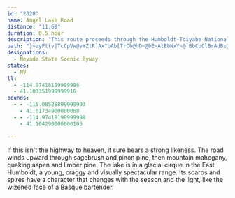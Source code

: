 ```yaml
---
id: "2028"
name: Angel Lake Road
distance: "11.69"
duration: 0.5 hour
description: "This route proceeds through the Humboldt-Toiyabe National Forest to reach an alpine lake nestled in the Ruby Mountains."
path: "}~zyFt{v|TcCpVw@vYZtR`Ax^bAb[TrCh@hD~@bE~AlEbNxY~@`BbCpClBrAdBx@`Er@xZv@pAC`Hs@nHuCjCo@dAGpCDhCj@bCrA~@~@xOdTnCdD\\Xz@`@x@TrEChAJhCdA~@fA|DlHl@r@|BlBxBjAvIrChAl@dHdFlKbHxAv@fFfBbAx@xCxCt[bUtAj@nARlBLpE_@hHaA|E?j|@nK|Bf@~BxAtN`Kx@v@nC`Ev@l@rAd@nB^n@`@`EdEj@x@l@zATdAXfHN~AhCfPh@tDN`LbB|QrAdGzMrf@~@dETzBKnEOx@i@jBoAxBqElEcAdBUfAsBtPGdAJn@PPf@Ad@e@x@yAz@m@f@ObCOlBJ~@Zp@`@|ElDr@bA|AxCt@f@v@J`AKlDqBx@BpBl@hAv@dA~A|BnCrEhIrAnBr@TdDRfBGjB_@v@G~@LbCrAf@p@f@nApAd@~@dA^Rt@LnAOl@FrCxAd@`@\\~@VhBzArE^`BNlACx@[lB@p@L^Z^`@JjAOd@b@Fx@QfCHl@Tb@v@Rd@Kr@k@bBuB`@]r@Sl@@n@Tn@n@Rp@d@xDr@lCCl@S`@a@Nc@Q]y@u@{CYY_@?e@`@kF`Ka@j@o@f@gFjBi@Fi@Mo@y@MsAKmH_@kAo@a@mEYwCwAe@g@Is@PyHQs@SMoDwA_@?kD^uAVy@XiDlCMl@Bp@rChNTlBKzRT`F~AvMvC~M`@lCAtK"
designations:
  - Nevada State Scenic Byway
states:
  - NV
ll:
  - -114.97418199999998
  - 41.103351999999916
bounds:
  - - -115.08528899999993
    - 41.01734900000008
  - - -114.97418199999998
    - 41.104290000000105

---
```


<p>If this isn't the highway to heaven, it sure bears a strong likeness.  The road winds upward through sagebrush and pinon pine, then mountain mahogany, quaking aspen and limber pine.  The lake is in a glacial cirque in the East Humboldt, a young, craggy and visually spectacular range.  Its scarps and spires have a character that changes with the season and the light, like the wizened face of a Basque bartender.</p>
